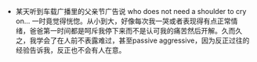 - 某天听到车载广播里的父亲节广告说 who does not need a shoulder to cry on... 一时竟觉得恍惚。从小到大，好像每次我一哭或者表现得有点正常情绪，爸爸第一时间都是呵斥我停下来而不是认可我的痛苦然后开解。久而久之，我学会了在人前不表露难过，甚至passive aggressive，因为反正过往的经验告诉我，反正也不会有人在意。